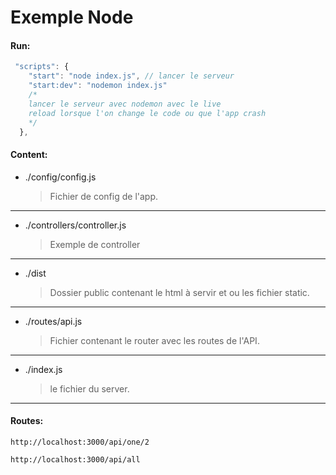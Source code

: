 # Exemple Node

#### Run:

```js
 "scripts": {
    "start": "node index.js", // lancer le serveur
    "start:dev": "nodemon index.js" 
    /* 
    lancer le serveur avec nodemon avec le live
    reload lorsque l'on change le code ou que l'app crash 
    */
  },
```

#### Content:

- ./config/config.js
 
    > Fichier de config de l'app.
---

 - ./controllers/controller.js

    > Exemple de controller 
---

 - ./dist 
 
    > Dossier public contenant le html à servir et ou les fichier static.
---

 - ./routes/api.js

    > Fichier contenant le router avec les routes de l'API.
---

- ./index.js 

    > le fichier du server.       
---

#### Routes:

    
    http://localhost:3000/api/one/2

    http://localhost:3000/api/all
    

